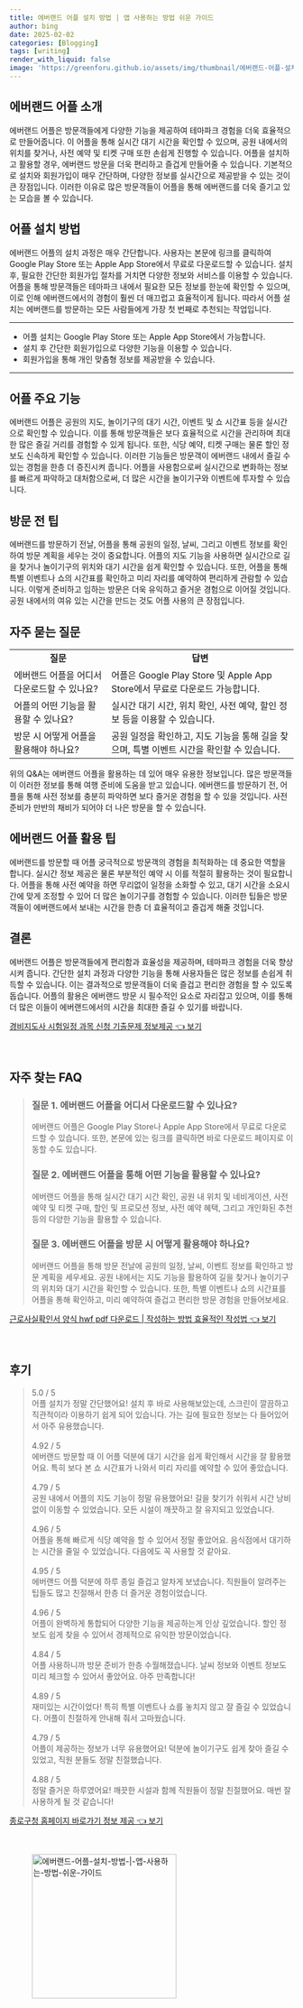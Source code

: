 ```yaml
---
title: 에버랜드 어플 설치 방법 | 앱 사용하는 방법 쉬운 가이드
author: bing
date: 2025-02-02
categories: [Blogging]
tags: [writing]
render_with_liquid: false
image: 'https://greenforu.github.io/assets/img/thumbnail/에버랜드-어플-설치-방법-|-앱-사용하는-방법-쉬운-가이드.webp'
---
```



<h2 id='에버랜드_어플_소개'>에버랜드 어플 소개</h2>

<p>에버랜드 어플은 방문객들에게 다양한 기능을 제공하여 테마파크 경험을 더욱 효율적으로 만들어줍니다. 이 어플을 통해 실시간 대기 시간을 확인할 수 있으며, 공원 내에서의 위치를 찾거나, 사전 예약 및 티켓 구매 또한 손쉽게 진행할 수 있습니다. 어플을 설치하고 활용할 경우, 에버랜드 방문을 더욱 편리하고 즐겁게 만들어줄 수 있습니다. 기본적으로 설치와 회원가입이 매우 간단하며, 다양한 정보를 실시간으로 제공받을 수 있는 것이 큰 장점입니다. 이러한 이유로 많은 방문객들이 어플을 통해 에버랜드를 더욱 즐기고 있는 모습을 볼 수 있습니다.</p>

<h2 id='어플_설치_방법'>어플 설치 방법</h2>

<p>에버랜드 어플의 설치 과정은 매우 간단합니다. 사용자는 본문에 링크를 클릭하여 Google Play Store 또는 Apple App Store에서 무료로 다운로드할 수 있습니다. 설치 후, 필요한 간단한 회원가입 절차를 거치면 다양한 정보와 서비스를 이용할 수 있습니다. 어플을 통해 방문객들은 테마파크 내에서 필요한 모든 정보를 한눈에 확인할 수 있으며, 이로 인해 에버랜드에서의 경험이 훨씬 더 매끄럽고 효율적이게 됩니다. 따라서 어플 설치는 에버랜드를 방문하는 모든 사람들에게 가장 첫 번째로 추천되는 작업입니다.</p>

<hr />

<ul>
    <li>어플 설치는 Google Play Store 또는 Apple App Store에서 가능합니다.</li>
    <li>설치 후 간단한 회원가입으로 다양한 기능을 이용할 수 있습니다.</li>
    <li>회원가입을 통해 개인 맞춤형 정보를 제공받을 수 있습니다.</li>
</ul>

<hr />

<h2 id='어플_주요_기능'>어플 주요 기능</h2>

<p>에버랜드 어플은 공원의 지도, 놀이기구의 대기 시간, 이벤트 및 쇼 시간표 등을 실시간으로 확인할 수 있습니다. 이를 통해 방문객들은 보다 효율적으로 시간을 관리하며 최대한 많은 즐길 거리를 경험할 수 있게 됩니다. 또한, 식당 예약, 티켓 구매는 물론 할인 정보도 신속하게 확인할 수 있습니다. 이러한 기능들은 방문객이 에버랜드 내에서 즐길 수 있는 경험을 한층 더 증진시켜 줍니다. 어플을 사용함으로써 실시간으로 변화하는 정보를 빠르게 파악하고 대처함으로써, 더 많은 시간을 놀이기구와 이벤트에 투자할 수 있습니다.</p>

<h2 id='방문_전_팁'>방문 전 팁</h2>

<p>에버랜드를 방문하기 전날, 어플을 통해 공원의 일정, 날씨, 그리고 이벤트 정보를 확인하여 방문 계획을 세우는 것이 중요합니다. 어플의 지도 기능을 사용하면 실시간으로 길을 찾거나 놀이기구의 위치와 대기 시간을 쉽게 확인할 수 있습니다. 또한, 어플을 통해 특별 이벤트나 쇼의 시간표를 확인하고 미리 자리를 예약하여 편리하게 관람할 수 있습니다. 이렇게 준비하고 임하는 방문은 더욱 유익하고 즐거운 경험으로 이어질 것입니다. 공원 내에서의 여유 있는 시간을 만드는 것도 어플 사용의 큰 장점입니다.</p>

<h2 id='자주_묻는_질문'>자주 묻는 질문</h2>

<table>
    <tr>
        <td style="text-align: center; height: 17px;"><b>질문</b></td>
        <td style="text-align: center; height: 17px;"><b>답변</b></td>
    </tr>
    <tr>
        <td>에버랜드 어플을 어디서 다운로드할 수 있나요?</td>
        <td>어플은 Google Play Store 및 Apple App Store에서 무료로 다운로드 가능합니다.</td>
    </tr>
    <tr>
        <td>어플의 어떤 기능을 활용할 수 있나요?</td>
        <td>실시간 대기 시간, 위치 확인, 사전 예약, 할인 정보 등을 이용할 수 있습니다.</td>
    </tr>
    <tr>
        <td>방문 시 어떻게 어플을 활용해야 하나요?</td>
        <td>공원 일정을 확인하고, 지도 기능을 통해 길을 찾으며, 특별 이벤트 시간을 확인할 수 있습니다.</td>
    </tr>
</table>

<p>위의 Q&A는 에버랜드 어플을 활용하는 데 있어 매우 유용한 정보입니다. 많은 방문객들이 이러한 정보를 통해 여행 준비에 도움을 받고 있습니다. 에버랜드를 방문하기 전, 어플을 통해 사전 정보를 충분히 파악하면 보다 즐거운 경험을 할 수 있을 것입니다. 사전 준비가 만반의 채비가 되어야 더 나은 방문을 할 수 있습니다.</p>

<h2 id='에버랜드_어플_활용_팁'>에버랜드 어플 활용 팁</h2>

<p>에버랜드를 방문할 때 어플 궁극적으로 방문객의 경험을 최적화하는 데 중요한 역할을 합니다. 실시간 정보 제공은 물론 부분적인 예약 시 이를 적절히 활용하는 것이 필요합니다. 어플을 통해 사전 예약을 하면 무리없이 일정을 소화할 수 있고, 대기 시간을 소요시간에 맞게 조정할 수 있어 더 많은 놀이기구를 경험할 수 있습니다. 이러한 팁들은 방문객들이 에버랜드에서 보내는 시간을 한층 더 효율적이고 즐겁게 해줄 것입니다.</p>

<h2 id='결론'>결론</h2>

<p>에버랜드 어플은 방문객들에게 편리함과 효율성을 제공하며, 테마파크 경험을 더욱 향상시켜 줍니다. 간단한 설치 과정과 다양한 기능을 통해 사용자들은 많은 정보를 손쉽게 취득할 수 있습니다. 이는 결과적으로 방문객들이 더욱 즐겁고 편리한 경험을 할 수 있도록 돕습니다. 어플의 활용은 에버랜드 방문 시 필수적인 요소로 자리잡고 있으며, 이를 통해 더 많은 이들이 에버랜드에서의 시간을 최대한 즐길 수 있기를 바랍니다.</p>


<p><a class="click-button" title="경비지도사 시험일정 과목 신청 기출문제 정보제공" href="https://greenforu.github.io/posts/%EA%B2%BD%EB%B9%84%EC%A7%80%EB%8F%84%EC%82%AC-%EC%8B%9C%ED%97%98%EC%9D%BC%EC%A0%95-%EA%B3%BC%EB%AA%A9-%EC%8B%A0%EC%B2%AD-%EA%B8%B0%EC%B6%9C%EB%AC%B8%EC%A0%9C-%EC%A0%95%EB%B3%B4%EC%A0%9C%EA%B3%B5/" rel="dofollow">경비지도사 시험일정 과목 신청 기출문제 정보제공 👈 보기</a></p><br>
<h2 id='자주_찾는_FAQ'>자주 찾는 FAQ</h2>
<div itemscope="" itemtype="https://schema.org/FAQPage"> 
<blockquote> 
<div itemscope="" itemprop="mainEntity" itemtype="https://schema.org/Question"> 
<h3 itemprop="name">질문 1. 에버랜드 어플을 어디서 다운로드할 수 있나요?</h3> 
<div itemscope="" itemprop="acceptedAnswer" itemtype="https://schema.org/Answer"> 
<span itemprop="text"> 
<p>에버랜드 어플은 Google Play Store나 Apple App Store에서 무료로 다운로드할 수 있습니다. 또한, 본문에 있는 링크를 클릭하면 바로 다운로드 페이지로 이동할 수도 있습니다.</p> 
</span> 
</div> 
</div> 
<div itemscope="" itemprop="mainEntity" itemtype="https://schema.org/Question"> 
<h3 itemprop="name">질문 2. 에버랜드 어플을 통해 어떤 기능을 활용할 수 있나요?</h3> 
<div itemscope="" itemprop="acceptedAnswer" itemtype="https://schema.org/Answer"> 
<span itemprop="text"> 
<p>에버랜드 어플을 통해 실시간 대기 시간 확인, 공원 내 위치 및 네비게이션, 사전 예약 및 티켓 구매, 할인 및 프로모션 정보, 사전 예약 혜택, 그리고 개인화된 추천 등의 다양한 기능을 활용할 수 있습니다.</p> 
</span> 
</div> 
</div> 
<div itemscope="" itemprop="mainEntity" itemtype="https://schema.org/Question"> 
<h3 itemprop="name">질문 3. 에버랜드 어플을 방문 시 어떻게 활용해야 하나요?</h3> 
<div itemscope="" itemprop="acceptedAnswer" itemtype="https://schema.org/Answer"> 
<span itemprop="text"> 
<p>에버랜드 어플을 통해 방문 전날에 공원의 일정, 날씨, 이벤트 정보를 확인하고 방문 계획을 세우세요. 공원 내에서는 지도 기능을 활용하여 길을 찾거나 놀이기구의 위치와 대기 시간을 확인할 수 있습니다. 또한, 특별 이벤트나 쇼의 시간표를 어플을 통해 확인하고, 미리 예약하여 즐겁고 편리한 방문 경험을 만들어보세요.</p> 
</span> 
</div> 
</div> 
</blockquote> 
</div>
<p><a class="click-button" title="근로사실확인서 양식 hwf pdf 다운로드 | 작성하는 방법 효율적인 작성법" href="https://greenforu.github.io/posts/%EA%B7%BC%EB%A1%9C%EC%82%AC%EC%8B%A4%ED%99%95%EC%9D%B8%EC%84%9C-%EC%96%91%EC%8B%9D-hwf-pdf-%EB%8B%A4%EC%9A%B4%EB%A1%9C%EB%93%9C-%EC%9E%91%EC%84%B1%ED%95%98%EB%8A%94-%EB%B0%A9%EB%B2%95-%ED%9A%A8%EC%9C%A8%EC%A0%81%EC%9D%B8-%EC%9E%91%EC%84%B1%EB%B2%95/" rel="dofollow">근로사실확인서 양식 hwf pdf 다운로드 | 작성하는 방법 효율적인 작성법 👈 보기</a></p><br>
<h2 id='후기'>후기</h2>
<div itemscope itemtype="https://schema.org/Product">
  <blockquote>
  <div itemprop="review" itemscope itemtype="https://schema.org/Review">
      <div itemprop="reviewRating" itemscope itemtype="https://schema.org/Rating"> <span itemprop="ratingValue">5.0</span> / <span itemprop="bestRating">5</span> </div>
      <span itemprop="reviewBody">어플 설치가 정말 간단했어요! 설치 후 바로 사용해보았는데, 스크린이 깔끔하고 직관적이라 이용하기 쉽게 되어 있습니다. 가는 길에 필요한 정보는 다 들어있어서 아주 유용했습니다.</span>
  </div>
  <br>
  <div itemprop="review" itemscope itemtype="https://schema.org/Review">
      <div itemprop="reviewRating" itemscope itemtype="https://schema.org/Rating"> <span itemprop="ratingValue">4.92</span> / <span itemprop="bestRating">5</span> </div>
      <span itemprop="reviewBody">에버랜드 방문할 때 이 어플 덕분에 대기 시간을 쉽게 확인해서 시간을 잘 활용했어요. 특히 보다 본 쇼 시간표가 나와서 미리 자리를 예약할 수 있어 좋았습니다.</span>
  </div>
  <br>
  <div itemprop="review" itemscope itemtype="https://schema.org/Review">
      <div itemprop="reviewRating" itemscope itemtype="https://schema.org/Rating"> <span itemprop="ratingValue">4.79</span> / <span itemprop="bestRating">5</span> </div>
      <span itemprop="reviewBody">공원 내에서 어플의 지도 기능이 정말 유용했어요! 길을 찾기가 쉬워서 시간 낭비 없이 이동할 수 있었습니다. 모든 시설이 깨끗하고 잘 유지되고 있었습니다.</span>
  </div>
  <br>
  <div itemprop="review" itemscope itemtype="https://schema.org/Review">
      <div itemprop="reviewRating" itemscope itemtype="https://schema.org/Rating"> <span itemprop="ratingValue">4.96</span> / <span itemprop="bestRating">5</span> </div>
      <span itemprop="reviewBody">어플을 통해 빠르게 식당 예약을 할 수 있어서 정말 좋았어요. 음식점에서 대기하는 시간을 줄일 수 있었습니다. 다음에도 꼭 사용할 것 같아요.</span>
  </div>
  <br>
  <div itemprop="review" itemscope itemtype="https://schema.org/Review">
      <div itemprop="reviewRating" itemscope itemtype="https://schema.org/Rating"> <span itemprop="ratingValue">4.95</span> / <span itemprop="bestRating">5</span> </div>
      <span itemprop="reviewBody">에버랜드 어플 덕분에 하루 종일 즐겁고 알차게 보냈습니다. 직원들이 알려주는 팁들도 많고 친절해서 한층 더 즐거운 경험이었습니다.</span>
  </div>
  <br>
  <div itemprop="review" itemscope itemtype="https://schema.org/Review">
      <div itemprop="reviewRating" itemscope itemtype="https://schema.org/Rating"> <span itemprop="ratingValue">4.96</span> / <span itemprop="bestRating">5</span> </div>
      <span itemprop="reviewBody">어플이 완벽하게 통합되어 다양한 기능을 제공하는게 인상 깊었습니다. 할인 정보도 쉽게 찾을 수 있어서 경제적으로 유익한 방문이었습니다.</span>
  </div>
  <br>
  <div itemprop="review" itemscope itemtype="https://schema.org/Review">
      <div itemprop="reviewRating" itemscope itemtype="https://schema.org/Rating"> <span itemprop="ratingValue">4.84</span> / <span itemprop="bestRating">5</span> </div>
      <span itemprop="reviewBody">어플 사용하니까 방문 준비가 한층 수월해졌습니다. 날씨 정보와 이벤트 정보도 미리 체크할 수 있어서 좋았어요. 아주 만족합니다!</span>
  </div>
  <br>
  <div itemprop="review" itemscope itemtype="https://schema.org/Review">
      <div itemprop="reviewRating" itemscope itemtype="https://schema.org/Rating"> <span itemprop="ratingValue">4.89</span> / <span itemprop="bestRating">5</span> </div>
      <span itemprop="reviewBody">재미있는 시간이었다! 특히 특별 이벤트나 쇼를 놓치지 않고 잘 즐길 수 있었습니다. 어플이 친절하게 안내해 줘서 고마웠습니다.</span>
  </div>
  <br>
  <div itemprop="review" itemscope itemtype="https://schema.org/Review">
      <div itemprop="reviewRating" itemscope itemtype="https://schema.org/Rating"> <span itemprop="ratingValue">4.79</span> / <span itemprop="bestRating">5</span> </div>
      <span itemprop="reviewBody">어플이 제공하는 정보가 너무 유용했어요! 덕분에 놀이기구도 쉽게 찾아 즐길 수 있었고, 직원 분들도 정말 친절했습니다.</span>
  </div>
  <br>
  <div itemprop="review" itemscope itemtype="https://schema.org/Review">
      <div itemprop="reviewRating" itemscope itemtype="https://schema.org/Rating"> <span itemprop="ratingValue">4.88</span> / <span itemprop="bestRating">5</span> </div>
      <span itemprop="reviewBody">정말 즐거운 하루였어요! 깨끗한 시설과 함께 직원들이 정말 친절했어요. 매번 잘 사용하게 될 것 같습니다!</span>
  </div>
  </blockquote>
</div>
<p><a class="click-button" title="종로구청 홈페이지 바로가기 정보 제공" href="https://greenforu.github.io/posts/%EC%A2%85%EB%A1%9C%EA%B5%AC%EC%B2%AD-%ED%99%88%ED%8E%98%EC%9D%B4%EC%A7%80-%EB%B0%94%EB%A1%9C%EA%B0%80%EA%B8%B0-%EC%A0%95%EB%B3%B4-%EC%A0%9C%EA%B3%B5/" rel="dofollow">종로구청 홈페이지 바로가기 정보 제공 👈 보기</a></p><br>
<figure class="image"><img src="https://greenforu.github.io/assets/img/thumbnail/에버랜드-어플-설치-방법-|-앱-사용하는-방법-쉬운-가이드.webp" alt="에버랜드-어플-설치-방법-|-앱-사용하는-방법-쉬운-가이드" width="256" height="256"></figure>